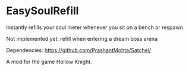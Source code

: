 # EasySoulRefill

Instantly refills your soul meter whenever you sit on a bench or respawn

Not implemented yet: refill when entering a dream boss arena

Dependencies:
https://github.com/PrashantMohta/Satchel/

A mod for the game Hollow Knight.
